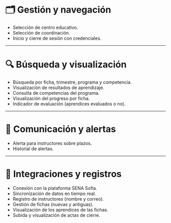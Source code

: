 # 🗂️ Gestión y navegación

- Selección de centro educativo.
- Selección de coordinación.
- Inicio y cierre de sesión con credenciales.

---

# 🔍 Búsqueda y visualización

- Búsqueda por ficha, trimestre, programa y competencia.
- Visualización de resultados de aprendizaje.
- Consulta de competencias del programa.
- Visualización del progreso por ficha.
- Indicador de evaluación (aprendices evaluados o no).

---

# 📢 Comunicación y alertas

- Alerta para instructores sobre plazos.
- Historial de alertas.

---

# 🔗 Integraciones y registros

- Conexión con la plataforma SENA Sofía.
- Sincronización de datos en tiempo real.
- Registro de instructores (nombre y correo).
- Gestión de fichas (nuevas y antiguas).
- Visualización de los aprendices de las fichas.
- Subida y visualización de actas de cierre.

